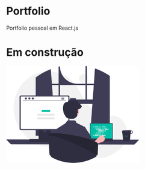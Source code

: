 # Portfolio
Portfolio pessoal em React.js

# Em construção
<img width="70%" alt="comingsoon" src=".github/coming-soon.svg">
